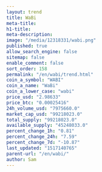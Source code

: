 ```yaml
---
layout: trend
title: WaBi
meta-title: 
h1-title: 
meta-description: 
image: "/media/12318331/wabi.png"
published: true
allow_search_engine: false
sitemap: false
enable_comment: false
sort_order: 158
permalink: "/en/wabi/trend.html"
coin_a_symbol: "WABI"
coin_a_name: "WaBi"
coin_a_lower_case: "wabi"
price_usd: "2.98633"
price_btc: "0.00025416"
24h_volume_usd: "7975660.0"
market_cap_usd: "99218023.0"
total_supply: "99218023.0"
available_supply: "45248033.0"
percent_change_1h: "0.81"
percent_change_24h: "7.59"
percent_change_7d: "-10.87"
last_updated: "1517140765"
parent-url: "/en/wabi/"
author: Sam
---
```


